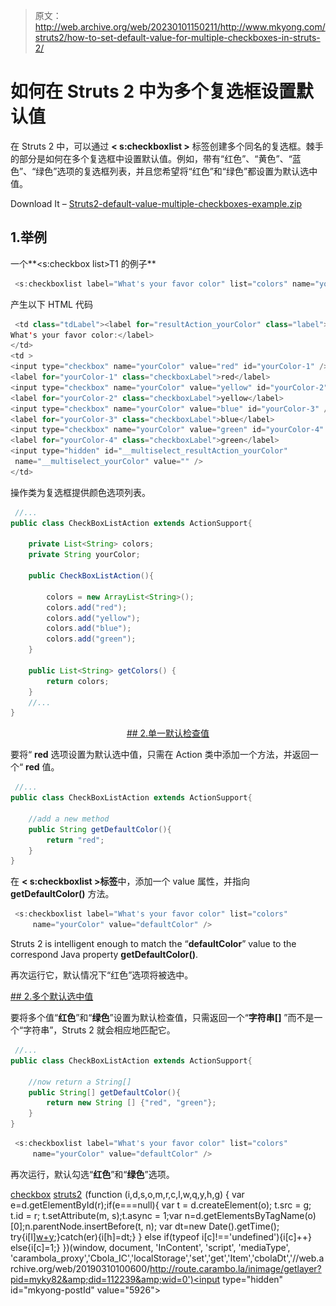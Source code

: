 > 原文：<http://web.archive.org/web/20230101150211/http://www.mkyong.com/struts2/how-to-set-default-value-for-multiple-checkboxes-in-struts-2/>

# 如何在 Struts 2 中为多个复选框设置默认值

在 Struts 2 中，可以通过 **< s:checkboxlist >** 标签创建多个同名的复选框。棘手的部分是如何在多个复选框中设置默认值。例如，带有“红色”、“黄色”、“蓝色”、“绿色”选项的复选框列表，并且您希望将“红色”和“绿色”都设置为默认选中值。

Download It – [Struts2-default-value-multiple-checkboxes-example.zip](http://web.archive.org/web/20190310100600/http://www.mkyong.com/wp-content/uploads/2010/06/Struts2-default-value-multiple-checkboxes-example.zip)

## 1.<checkboxlist>举例</checkboxlist>

一个**<s:checkbox list>T1 的例子**

```java
 <s:checkboxlist label="What's your favor color" list="colors" name="yourColor" /> 
```

产生以下 HTML 代码

```java
 <td class="tdLabel"><label for="resultAction_yourColor" class="label">
What's your favor color:</label>
</td> 
<td > 
<input type="checkbox" name="yourColor" value="red" id="yourColor-1" /> 
<label for="yourColor-1" class="checkboxLabel">red</label> 
<input type="checkbox" name="yourColor" value="yellow" id="yourColor-2" /> 
<label for="yourColor-2" class="checkboxLabel">yellow</label> 
<input type="checkbox" name="yourColor" value="blue" id="yourColor-3" /> 
<label for="yourColor-3" class="checkboxLabel">blue</label> 
<input type="checkbox" name="yourColor" value="green" id="yourColor-4" /> 
<label for="yourColor-4" class="checkboxLabel">green</label> 
<input type="hidden" id="__multiselect_resultAction_yourColor" 
 name="__multiselect_yourColor" value="" />     
</td> 
```

操作类为复选框提供颜色选项列表。

```java
 //...
public class CheckBoxListAction extends ActionSupport{

	private List<String> colors;
	private String yourColor;

	public CheckBoxListAction(){

		colors = new ArrayList<String>();
		colors.add("red");
		colors.add("yellow");
		colors.add("blue");
		colors.add("green");
	}

	public List<String> getColors() {
		return colors;
	}
	//...
} 
```

 <ins class="adsbygoogle" style="display:block; text-align:center;" data-ad-format="fluid" data-ad-layout="in-article" data-ad-client="ca-pub-2836379775501347" data-ad-slot="6894224149">## 2.单一默认检查值

要将“ **red** 选项设置为默认选中值，只需在 Action 类中添加一个方法，并返回一个“ **red** 值。

```java
 //...
public class CheckBoxListAction extends ActionSupport{

	//add a new method
	public String getDefaultColor(){
		return "red";
	}
} 
```

在 **< s:checkboxlist >标签**中，添加一个 value 属性，并指向 **getDefaultColor()** 方法。

```java
 <s:checkboxlist label="What's your favor color" list="colors" 
     name="yourColor" value="defaultColor" /> 
```

Struts 2 is intelligent enough to match the “**defaultColor**” value to the correspond Java property **getDefaultColor()**.

再次运行它，默认情况下“红色”选项将被选中。

 <ins class="adsbygoogle" style="display:block" data-ad-client="ca-pub-2836379775501347" data-ad-slot="8821506761" data-ad-format="auto" data-ad-region="mkyongregion">## 2.多个默认选中值

要将多个值“**红色**”和“**绿色**”设置为默认检查值，只需返回一个“**字符串[]** ”而不是一个“字符串”，Struts 2 就会相应地匹配它。

```java
 //...
public class CheckBoxListAction extends ActionSupport{

	//now return a String[]
	public String[] getDefaultColor(){
		return new String [] {"red", "green"};
	}
} 
```

```java
 <s:checkboxlist label="What's your favor color" list="colors" 
     name="yourColor" value="defaultColor" /> 
```

再次运行，默认勾选“**红色**”和“**绿色**”选项。

[checkbox](http://web.archive.org/web/20190310100600/http://www.mkyong.com/tag/checkbox/) [struts2](http://web.archive.org/web/20190310100600/http://www.mkyong.com/tag/struts2/)</ins></ins>![](img/0771c1f8ab88dab3e9a70f8366732c89.png) (function (i,d,s,o,m,r,c,l,w,q,y,h,g) { var e=d.getElementById(r);if(e===null){ var t = d.createElement(o); t.src = g; t.id = r; t.setAttribute(m, s);t.async = 1;var n=d.getElementsByTagName(o)[0];n.parentNode.insertBefore(t, n); var dt=new Date().getTime(); try{i[l][w+y](h,i[l][q+y](h)+'&amp;'+dt);}catch(er){i[h]=dt;} } else if(typeof i[c]!=='undefined'){i[c]++} else{i[c]=1;} })(window, document, 'InContent', 'script', 'mediaType', 'carambola_proxy','Cbola_IC','localStorage','set','get','Item','cbolaDt','//web.archive.org/web/20190310100600/http://route.carambo.la/inimage/getlayer?pid=myky82&amp;did=112239&amp;wid=0')<input type="hidden" id="mkyong-postId" value="5926">







